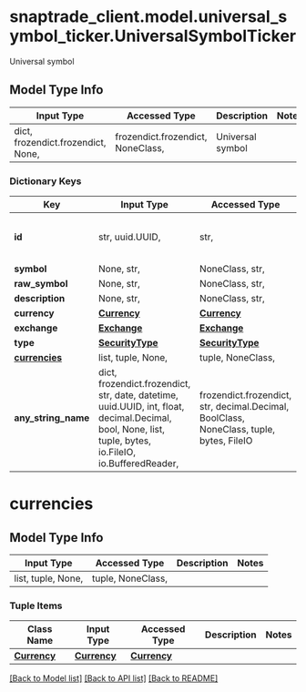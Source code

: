 # snaptrade_client.model.universal_symbol_ticker.UniversalSymbolTicker

Universal symbol

## Model Type Info
Input Type | Accessed Type | Description | Notes
------------ | ------------- | ------------- | -------------
dict, frozendict.frozendict, None,  | frozendict.frozendict, NoneClass,  | Universal symbol | 

### Dictionary Keys
Key | Input Type | Accessed Type | Description | Notes
------------ | ------------- | ------------- | ------------- | -------------
**id** | str, uuid.UUID,  | str,  |  | [optional] value must be a uuid
**symbol** | None, str,  | NoneClass, str,  |  | [optional] 
**raw_symbol** | None, str,  | NoneClass, str,  |  | [optional] 
**description** | None, str,  | NoneClass, str,  |  | [optional] 
**currency** | [**Currency**](Currency.md) | [**Currency**](Currency.md) |  | [optional] 
**exchange** | [**Exchange**](Exchange.md) | [**Exchange**](Exchange.md) |  | [optional] 
**type** | [**SecurityType**](SecurityType.md) | [**SecurityType**](SecurityType.md) |  | [optional] 
**[currencies](#currencies)** | list, tuple, None,  | tuple, NoneClass,  |  | [optional] 
**any_string_name** | dict, frozendict.frozendict, str, date, datetime, uuid.UUID, int, float, decimal.Decimal, bool, None, list, tuple, bytes, io.FileIO, io.BufferedReader,  | frozendict.frozendict, str, decimal.Decimal, BoolClass, NoneClass, tuple, bytes, FileIO | any string name can be used but the value must be the correct type | [optional]

# currencies

## Model Type Info
Input Type | Accessed Type | Description | Notes
------------ | ------------- | ------------- | -------------
list, tuple, None,  | tuple, NoneClass,  |  | 

### Tuple Items
Class Name | Input Type | Accessed Type | Description | Notes
------------- | ------------- | ------------- | ------------- | -------------
[**Currency**](Currency.md) | [**Currency**](Currency.md) | [**Currency**](Currency.md) |  | 

[[Back to Model list]](../../README.md#documentation-for-models) [[Back to API list]](../../README.md#documentation-for-api-endpoints) [[Back to README]](../../README.md)

